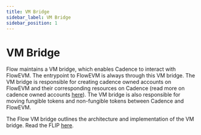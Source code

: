 ```yaml
---
title: VM Bridge
sidebar_label: VM Bridge
sidebar_position: 1
---
```


# VM Bridge

Flow maintains a VM bridge, which enables Cadence to interact with FlowEVM. The entrypoint to FlowEVM is always through this VM bridge. The VM bridge is responsible for creating cadence owned accounts on FlowEVM and their corresponding resources on Cadence (read more on cadence owned accounts [here](/accounts)). The VM bridge is also responsible for moving fungible tokens and non-fungible tokens between Cadence and FlowEVM. 

The Flow VM bridge outlines the architecture and implementation of the VM bridge. Read the FLIP [here](https://github.com/onflow/flips/pull/233).

